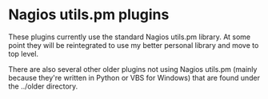 Nagios utils.pm plugins
=======================

These plugins currently use the standard Nagios utils.pm library. At some point they will be reintegrated to use my better personal library and move to top level.

There are also several other older plugins not using Nagios utils.pm (mainly because they're written in Python or VBS for Windows) that are found under the ../older directory.
